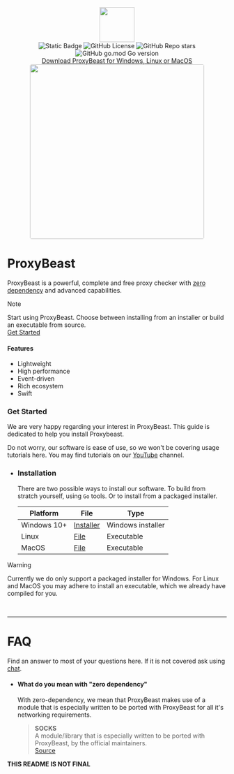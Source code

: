 <!-- header -->

<div align="center">   
    <div>
        <img src="https://proxy.pix4.dev/img/logo.png" width=80>
         <div>
                <img alt="Static Badge" src="https://img.shields.io/badge/BETA-8A2BE2">
                <img alt="GitHub License" src="https://img.shields.io/github/license/z3ntl3/ProxyBeast" >
                <img alt="GitHub Repo stars" src="https://img.shields.io/github/stars/z3ntl3/ProxyBeast">
                <img alt="GitHub go.mod Go version" src="https://img.shields.io/github/go-mod/go-version/z3ntl3/ProxyBeast">
        </div>
        <a href="">Download ProxyBeast for Windows, Linux or MacOS</a> <br>  
    </div>
    <img src="https://proxy.pix4.dev/img/gui.png" width="400" style="border-radius: 4px;">
</div>

<!-- intro -->

# ProxyBeast

ProxyBeast is a powerful, complete and free proxy checker with [zero dependency](#what-do-you-mean-with-zero-dependency)
and advanced capabilities.

> [!NOTE]
> Start using ProxyBeast. Choose between installing from an installer or build an executable from source.<br>[Get Started](#get-started)

#### Features

- Lightweight
- High performance
- Event-driven
- Rich ecosystem
- Swift

### Get Started

We are very happy regarding your interest in ProxyBeast. This guide is dedicated
to help you install Proxybeast. 

Do not worry, our software is ease of use, so we won't be covering usage tutorials here. You may find tutorials on our [YouTube](#todo) channel.



- ### Installation
    
    There are two possible ways to install our software. To build from stratch yourself, using ``Go`` tools. Or to install from a packaged installer.

    | Platform      | File | Type |
    | ----------- | ----------- | ----------- |
    | Windows 10+      | [Installer]()       | Windows installer |
    | Linux   | [File]()        | Executable |
    | MacOS   | [File]()        | Executable |

> [!WARNING]
> Currently we do only support a packaged installer for Windows. For Linux and MacOS 
> you may adhere to install an executable, which we already have compiled for you.






<br>

<hr>

# FAQ
Find an answer to most of your questions here. If it is not covered ask using [chat](https://proxy.pix4.dev).

* #### What do you mean with "zero dependency"
    With zero-dependency, we mean that ProxyBeast makes use of a module that is especially
    written to be ported with ProxyBeast for all it's networking requirements.
    
    > **SOCKS**<br>
    A module/library that is especially written to be ported with ProxyBeast, by
    the official maintainers.<br>
    [Source](https://github.com/z3ntl3/SOCKS)


**THIS README IS NOT FINAL**